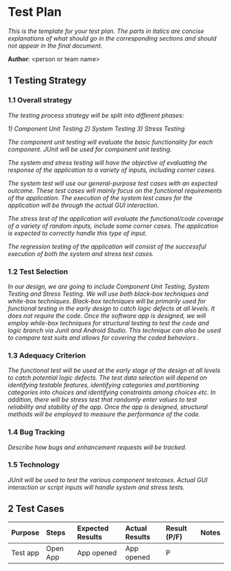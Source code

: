 # Test Plan

*This is the template for your test plan. The parts in italics are concise explanations of what should go in the corresponding sections and should not appear in the final document.*

**Author**: \<person or team name\>

## 1 Testing Strategy

### 1.1 Overall strategy


*The testing process strategy will be split into different phases:*

*1) Component Unit Testing*
*2) System Testing*
*3) Stress Testing*

*The component unit testing will evaluate the basic functionality for each component. JUnit will be used for component unit testing.*

*The system and stress testing will have the objective of evaluating the response of the application to a variety of inputs, including corner cases.*

*The system test will use our general-purpose test cases with an expected outcome. These test cases will mainly focus on the functional requirements of the application. The execution of the system test cases for the application will be through the actual GUI interaction.*

*The stress test of the application will evaluate the functional/code coverage of a variety of random inputs, include some corner cases. The application is expected to correctly handle this type of input.*

*The regression testing of the application will consist of the successful execution of both the system and stress test cases.*

### 1.2 Test Selection

*In our design, we are going to include Component Unit Testing, System Testing and Stress Testing. We will use both black-box techniques and white-box techniques. Black-box techniques will be primarily used for functional testing in the early design to catch logic defects at all levels. It does not require the code. Once the software app is designed, we will employ while-box techniques for structural testing to test the code and logic branch via Junit and Android Studio. This technique can also be used to compare test suits and allows for covering the coded behaviors .*

### 1.3 Adequacy Criterion

*The functional test will be used at the early stage of the design at all levels to catch potential logic defects. The test data selection will depend on identifying testable features, identifying categories and partitioning categories into choices and identifying constraints among choices etc. In addition, there will be stress test that randomly enter values to test reliability and stability of the app. Once the app is designed, structural methods will be employed to measure the performance of the code.*

### 1.4 Bug Tracking

*Describe how bugs and enhancement requests will be tracked.*

### 1.5 Technology

*JUnit will be used to test the various component testcases. Actual GUI interaction or script inputs will handle system and stress tests.*

## 2 Test Cases

| Purpose		| Steps    | Expected Results | Actual Results | Result (P/F)| Notes |
| :----------| :------- | :----------------| :--------------| :-----------| :------| 
| Test app	| Open App 	| App opened | App opened | P | |
